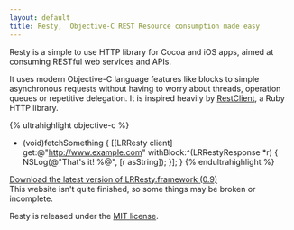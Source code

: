 ```yaml
---
layout: default
title: Resty,  Objective-C REST Resource consumption made easy
---
```


Resty is a simple to use HTTP library for Cocoa and iOS apps, aimed at consuming RESTful web services and APIs. 

It uses modern Objective-C language features like blocks to simple asynchronous requests without having to worry about threads, operation queues or repetitive delegation. It is inspired heavily by [RestClient](http://github.com/archiloque/rest-client), a Ruby HTTP library.

{% ultrahighlight objective-c %}
- (void)fetchSomething
{
  [[LRResty client] get:@"http://www.example.com" withBlock:^(LRRestyResponse *r) {
    NSLog(@"That's it! %@", [r asString]);
  }];
}
{% endultrahighlight %}

<div class="download">
  <a href="http://github.com/downloads/lukeredpath/LRResty/LRResty-0.9.dmg">Download the latest version of LRResty.framework (0.9)</a>
  
  <div class="notice">
    This website isn't quite finished, so some things may be broken or incomplete.
  </div>
  
  <p class="license">Resty is released under the <a href="http://en.wikipedia.org/wiki/MIT_License">MIT license</a>.</p>
</div>

